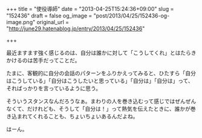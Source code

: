 +++
title = "使役導師"
date = "2013-04-25T15:24:36+09:00"
slug = "152436"
draft = false
og_image = "post/2013/04/25/152436-og-image.png"
original_url = "http://june29.hatenablog.jp/entry/2013/04/25/152436"

+++

<p>最近ますます強く感じるのは、自分は誰かに対して「こうしてくれ」とはたらきかけるのは苦手だってことだ。</p>
<p>たまに、客観的に自分の会話のパターンをふりかえってみると、ひたすら「自分はこうしている」「自分はこうしたいと思っている」「自分は」「自分は」って、そればっかりを言っているように思う。</p>
<p>そういうスタンスなんだろうなぁ。まわりの人を巻き込むって感じではぜんぜんなくて、だけれども、そうして「自分は！」って熱気を伝えたときに、誰かが巻き込まれてくれることも、ちょいちょいあるんだよね。</p>
<p>はーん。</p>
